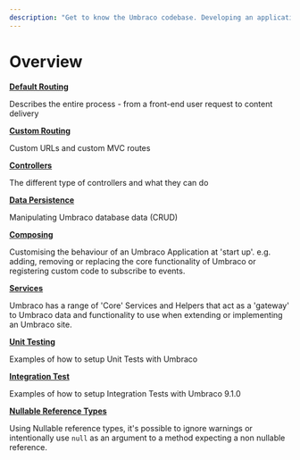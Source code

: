 ```yaml
---
description: "Get to know the Umbraco codebase. Developing an application requires knowledge about the tool you're working with. This section will give you an introduction to the structure of Umbraco."
---
```


# Overview

****[**Default Routing**](default-routing/)****

Describes the entire process - from a front-end user request to content delivery

****[**Custom Routing**](custom-routing/)****

Custom URLs and custom MVC routes

****[**Controllers**](controllers.md)****

The different type of controllers and what they can do

****[**Data Persistence**](data-persistence.md)****

Manipulating Umbraco database data (CRUD)

****[**Composing**](composing.md)****

Customising the behaviour of an Umbraco Application at 'start up'. e.g. adding, removing or replacing the core functionality of Umbraco or registering custom code to subscribe to events.

****[**Services**](services/)****

Umbraco has a range of 'Core' Services and Helpers that act as a 'gateway' to Umbraco data and functionality to use when extending or implementing an Umbraco site.

****[**Unit Testing**](unit-testing.md)****

Examples of how to setup Unit Tests with Umbraco

****[**Integration Test**](integration-testing.md)****

Examples of how to setup Integration Tests with Umbraco 9.1.0

****[**Nullable Reference Types**](nullable-reference-types.md)****

Using Nullable reference types, it's possible to ignore warnings or intentionally use `null` as an argument to a method expecting a non nullable reference.
